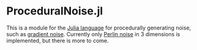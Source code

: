 # ProceduralNoise.jl

This is a module for the [Julia language](https://julialang.org) for procedurally generating noise, such as [gradient noise](https://en.wikipedia.org/wiki/Gradient_noise).
Currently only [Perlin noise](https://en.wikipedia.org/wiki/Perlin_noise) in 3 dimensions is implemented, but there is more to come.
